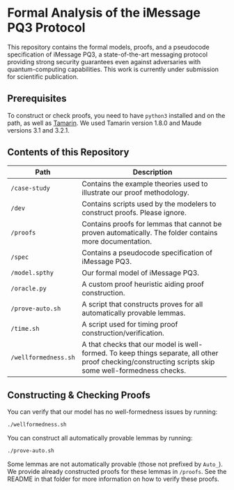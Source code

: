 # Formal Analysis of the iMessage PQ3 Protocol

This repository contains the formal models, proofs, and a pseudocode specification of iMessage PQ3, a state-of-the-art messaging protocol providing strong security guarantees even against adversaries with quantum-computing capabilities.
This work is currently under submission for scientific publication.

## Prerequisites

To construct or check proofs, you need to have `python3` installed and on the path, as well as [Tamarin](https://tamarin-prover.com/manual/master/book/002_installation.html).
We used Tamarin version 1.8.0 and Maude versions 3.1 and 3.2.1.

## Contents of this Repository

| Path | Description |
|---|---|
| `/case-study`| Contains the example theories used to illustrate our proof methodology. |
| `/dev` | Contains scripts used by the modelers to construct proofs. Please ignore. |
| `/proofs` | Contains proofs for lemmas that cannot be proven automatically. The folder contains more documentation. |
| `/spec` | Contains a pseudocode specification of iMessage PQ3. |
| `/model.spthy` | Our formal model of iMessage PQ3. |
| `/oracle.py` | A custom proof heuristic aiding proof construction. |
| `/prove-auto.sh` | A script that constructs proves for all automatically provable lemmas. |
| `/time.sh` | A script used for timing proof construction/verification. |
| `/wellformedness.sh` | A that checks that our model is well-formed. To keep things separate, all other proof checking/constructing scripts skip some well-formedness checks. |

## Constructing & Checking Proofs

You can verify that our model has no well-formedness issues by running:

```sh
./wellformedness.sh
```

You can construct all automatically provable lemmas by running:
```sh
./prove-auto.sh
```

Some lemmas are not automatically provable (those not prefixed by `Auto_`).
We provide already constructed proofs for these lemmas in `/proofs`.
See the README in that folder for more information on how to verify these proofs.
